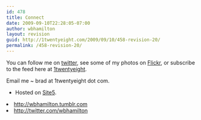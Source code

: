 ```yaml
---
id: 478
title: Connect
date: 2009-09-10T22:28:05-07:00
author: wbhamilton
layout: revision
guid: http://1twentyeight.com/2009/09/10/458-revision-20/
permalink: /458-revision-20/
---
```

You can follow me on [twitter](http://twitter.com/wbhamilton), see some of my photos on [Flickr](http://www.flickr.com/photos/thehuddle/), or subscribe to the feed here at [1twentyeight](http://feeds2.feedburner.com/1twentyeight).

Email me ~ brad <span class="low">at</span> 1twentyeight <span class="low">dot</span> com.

  * Hosted <span class="low">on</span> [Site5](http://www.site5.com/in.php?id=17679 "Great Hosting").
<li id="connect" class="tumblr32">
  <a href="http://wbhamilton.tumblr.com">http://wbhamilton.tumblr.com</a>
</li>
<li id="connect" class="twitter32">
  <a href="http://twitter.com/wbhamilton">http://twitter.com/wbhamilton</a>
</li>